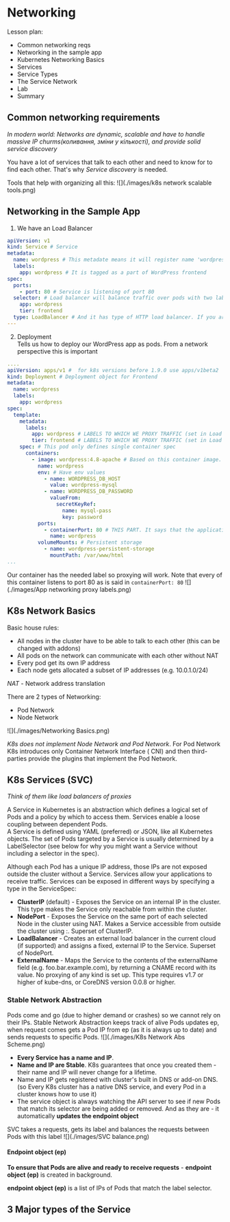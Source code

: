 # Networking

Lesson plan:

* Common networking reqs
* Networking in the sample app
* Kubernetes Networking Basics
* Services
* Service Types
* The Service Network
* Lab
* Summary

## Common networking requirements

*In modern world: Networks are dynamic, scalable and have to handle massive IP churms(коливання, зміни у кількості), and
provide solid service discovery*

You have a lot of services that talk to each other and need to know for to find each other. That's why *Service
discovery* is needed.

Tools that help with organizing all this:
![](./images/k8s network scalable tools.png)

## Networking in the Sample App

1) We have an Load Balancer

```yaml
apiVersion: v1
kind: Service # Service
metadata:
  name: wordpress # This metadate means it will register name 'wordpress' with a cluster DNS -> you can ping it and reach it using the name 
  labels:
    app: wordpress # It is tagged as a part of WordPress frontend
spec:
  ports:
    - port: 80 # Service is listening of port 80
  selector: # Load balancer will balance traffic over pods with two labels below (see image below)
    app: wordpress
    tier: frontend
  type: LoadBalancer # And it has type of HTTP load balancer. If you are on a cloud - this will provision for you a public IP or DNS name of native cloud load balancer
---
```

2) Deployment  
   Tells us how to deploy our WordPress app as pods. From a network perspective this is important

```yaml
....
apiVersion: apps/v1 #  for k8s versions before 1.9.0 use apps/v1beta2  and before 1.8.0 use extensions/v1beta1
kind: Deployment # Deployment object for Frontend
metadata:
  name: wordpress
  labels:
    app: wordpress
spec:
  template:
    metadata:
      labels:
        app: wordpress # LABELS TO WHICH WE PROXY TRAFFIC (set in Load Balancer)
        tier: frontend # LABELS TO WHICH WE PROXY TRAFFIC (set in Load Balancer)
    spec: # This pod only defines single container spec
      containers:
        - image: wordpress:4.8-apache # Based on this container image.| Refers to docker image that has required code in it
          name: wordpress
          env: # Have env values
            - name: WORDPRESS_DB_HOST
              value: wordpress-mysql
            - name: WORDPRESS_DB_PASSWORD
              valueFrom:
                secretKeyRef:
                  name: mysql-pass
                  key: password
          ports:
            - containerPort: 80 # THIS PART. It says that the application inside the container is configured to listen on port 80
              name: wordpress
          volumeMounts: # Persistent storage
            - name: wordpress-persistent-storage
              mountPath: /var/www/html
...
```

Our container has the needed label so proxying will work. Note that every of this container listens to port 80 as is
said in ```containerPort: 80```
![](./images/App networking proxy labels.png)

## K8s Network Basics

Basic house rules:

* All nodes in the cluster have to be able to talk to each other (this can be changed with addons)
* All pods on the network can communicate with each other without NAT
* Every pod get its own IP address
* Each node gets allocated a subset of IP addresses (e.g. 10.0.1.0/24)

*NAT* - Network address translation

There are 2 types of Networking:

* Pod Network
* Node Network

![](./images/Networking Basics.png)

*K8s does not implement Node Network and Pod Network*. For Pod Network K8s introduces only Container Network Interface (
CNI) and then third-parties provide the plugins that implement the Pod Network.

## K8s Services (SVC)

*Think of them like load balancers of proxies*

A Service in Kubernetes is an abstraction which defines a logical set of Pods and a policy by which to access them.
Services enable a loose coupling between dependent Pods.  
A Service is defined using YAML (preferred) or JSON, like all
Kubernetes objects. The set of Pods targeted by a Service is usually determined by a LabelSelector (see below for why
you might want a Service without including a selector in the spec).

Although each Pod has a unique IP address, those IPs are not exposed outside the cluster without a Service. Services
allow your applications to receive traffic. Services can be exposed in different ways by specifying a type in the
ServiceSpec:

* **ClusterIP** (default) - Exposes the Service on an internal IP in the cluster. This type makes the Service only
  reachable
  from within the cluster.
* **NodePort** - Exposes the Service on the same port of each selected Node in the cluster using NAT. Makes a Service
  accessible from outside the cluster using <NodeIP>:<NodePort>. Superset of ClusterIP.
* **LoadBalancer** - Creates an external load balancer in the current cloud (if supported) and assigns a fixed, external
  IP to
  the Service. Superset of NodePort.
* **ExternalName** - Maps the Service to the contents of the externalName field (e.g. foo.bar.example.com), by returning
  a
  CNAME record with its value. No proxying of any kind is set up. This type requires v1.7 or higher of kube-dns, or
  CoreDNS version 0.0.8 or higher.

### Stable Network Abstraction

Pods come and go (due to higher demand or crashes) so we cannot rely on their IPs. Stable Network Abstraction keeps
track of alive Pods updates ep, when request comes gets a Pod IP from ep (as it is always up to date) and sends requests
to specific Pods.
![](./images/K8s Network Abs Scheme.png)

* **Every Service has a name and IP**.
* **Name and IP are Stable**. K8s guarantees that once you created them - their name and IP will never change for a
  lifetime.
* Name and IP gets registered with cluster's built in DNS or add-on DNS. (so Every K8s cluster has a native DNS service,
  and every Pod in a cluster knows how to use it)
* The service object is always watching the API server to see if new Pods that match its selector are being added or
  removed. And as they are - it automatically **updates the endpoint object**

SVC takes a requests, gets its label and balances the requests between Pods with this label
![](./images/SVC balance.png)

#### Endpoint object (ep)

**To ensure that Pods are alive and ready to receive requests** - **endpoint object (ep)** is created in background.

**endpoint object (ep)** is a list of IPs of Pods that match the label selector.

## 3 Major types of the Service